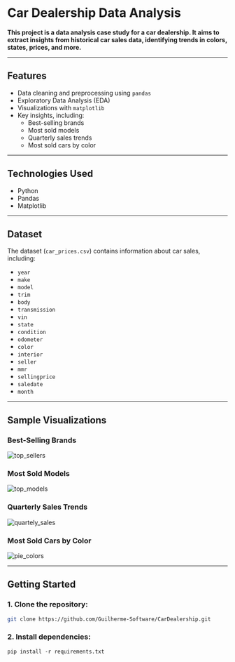 # Car Dealership Data Analysis

**This project is a data analysis case study for a car dealership. It aims to extract insights from historical car sales data, identifying trends in colors, states, prices, and more.**

---

## Features

- Data cleaning and preprocessing using `pandas`
- Exploratory Data Analysis (EDA)
- Visualizations with `matplotlib`
- Key insights, including:
  - Best-selling brands
  - Most sold models
  - Quarterly sales trends
  - Most sold cars by color

---

## Technologies Used

- Python
- Pandas
- Matplotlib

---

## Dataset

The dataset (`car_prices.csv`) contains information about car sales, including:

- `year`
- `make`
- `model`
- `trim`
- `body`
- `transmission`
- `vin`
- `state`
- `condition`
- `odometer`
- `color`
- `interior`
- `seller`
- `mmr`
- `sellingprice`
- `saledate`
- `month`

---

## Sample Visualizations

### Best-Selling Brands
![top_sellers](https://github.com/user-attachments/assets/f5406b93-da89-4812-af21-779a3e6d4648)

### Most Sold Models
![top_models](https://github.com/user-attachments/assets/4b6658d3-4f51-401c-abf4-24f4ab8e2314)

### Quarterly Sales Trends
![quartely_sales](https://github.com/user-attachments/assets/0b76aac4-0e73-4715-82ce-412ecccdde81)

### Most Sold Cars by Color
![pie_colors](https://github.com/user-attachments/assets/6d5a63fc-016f-4e0b-9e14-ae9f4a9be9cb)

---

## Getting Started

### 1. Clone the repository:
```bash
git clone https://github.com/Guilherme-Software/CarDealership.git
```
### 2. Install dependencies:
```
pip install -r requirements.txt
```

